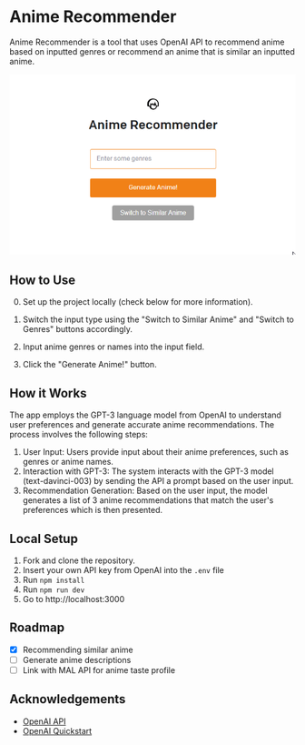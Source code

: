 
# Anime Recommender

Anime Recommender is a tool that uses OpenAI API to recommend anime based on inputted genres or recommend an anime that is similar an inputted anime.

![](https://github.com/RichieVu/anime-recommender-openai/blob/main/public/demo.gif)




## How to Use
0) Set up the project locally (check below for more information).

1) Switch the input type using the "Switch to Similar Anime" and "Switch to Genres" buttons accordingly.

2) Input anime genres or names into the input field.

3) Click the "Generate Anime!" button.

## How it Works
The app employs the GPT-3 language model from OpenAI to understand user preferences and generate accurate anime recommendations. The process involves the following steps:

1) User Input: Users provide input about their anime preferences, such as genres or anime names.
2) Interaction with GPT-3: The system interacts with the GPT-3 model (text-davinci-003) by sending the API a prompt based on the user input.
3) Recommendation Generation: Based on the user input, the model generates a list of 3 anime recommendations that match the user's preferences which is then presented.
## Local Setup
1) Fork and clone the repository.
2) Insert your own API key from OpenAI into the ```.env``` file
3) Run ```npm install```
4) Run ```npm run dev```
5) Go to http://localhost:3000
## Roadmap
* [x] Recommending similar anime
* [ ] Generate anime descriptions
* [ ] Link with MAL API for anime taste profile
## Acknowledgements

 - [OpenAI API](https://openai.com/)
 - [OpenAI Quickstart](https://github.com/openai/openai-quickstart-node)
